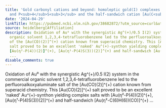 ```yaml
---
title: 'Gold carbonyl cations and beyond: homoleptic gold(I) complexes with P<sub>4</sub>
  and P<sub>4</sub>S<sub>3</sub> and the half-sandwich cation [Au(C<sub>6</sub>H<sub>6</sub>)(CO)]<sup></sup>'
date: '2024-04-29'
linkTitle: https://pubmed.ncbi.nlm.nih.gov/38682872/?utm_source=curl&utm_medium=rss&utm_campaign=pubmed-2&utm_content=1FakS-2QOkCT8HsMOQP1bCRQ4YzyumYOmxmF0moLsQ3dFB1E9V&fc=20220326224207&ff=20240429181530&v=2.18.0.post9+e462414
source: heidelberg[Affiliation]
description: Oxidation of Au⁰ with the synergistic Ag^(+)/0.5 I(2) system in the commercial
  organic solvent 1,2,3,4-tetrafluorobenzene led to the perfluoroalkoxyaluminate salt
  of the [Au(CO)(2)]^(+) cation known from superacid chemistry. This [Au(CO)(2)]^(+)
  salt proved to be an excellent 'naked' Au^(+)-synthon yielding complex salts with
  [Au(η²-P(4))(2)]^(+), [Au(η¹-P(4)S(3))(2)]^(+) and half-sandwich [Au(η²-C(6)H(6))(CO)]^(+)
  ...
disable_comments: true
---
```

Oxidation of Au⁰ with the synergistic Ag^(+)/0.5 I(2) system in the commercial organic solvent 1,2,3,4-tetrafluorobenzene led to the perfluoroalkoxyaluminate salt of the [Au(CO)(2)]^(+) cation known from superacid chemistry. This [Au(CO)(2)]^(+) salt proved to be an excellent 'naked' Au^(+)-synthon yielding complex salts with [Au(η²-P(4))(2)]^(+), [Au(η¹-P(4)S(3))(2)]^(+) and half-sandwich [Au(η²-C(6)H(6))(CO)]^(+) ...